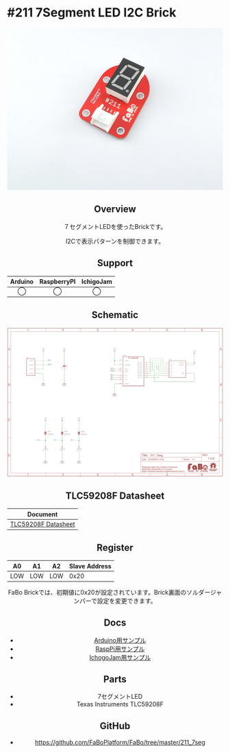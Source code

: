 # #211 7Segment LED I2C Brick

<center>

![](./img/211_7seg.jpg)
<!--COLORME-->

## Overview
７セグメントLEDを使ったBrickです。

I2Cで表示パターンを制御できます。

## Support
|Arduino|RaspberryPI|IchigoJam|
|:--:|:--:|:--:|
|◯|◯|◯|

## Schematic
![](./img/211_7seg_sch.png)

## TLC59208F Datasheet
| Document |
| -- |
| [TLC59208F Datasheet](http://www.ti.com/jp/lit/gpn/tlc59208f) |

## Register
| A0 | A1 | A2 | Slave Address |
| -- | -- | -- | -- |
| LOW | LOW | LOW | 0x20 |

FaBo Brickでは、初期値に0x20が設定されています。Brick裏面のソルダージャンパーで設定を変更できます。

## Docs

* [Arduino用サンプル](http://docs.fabo.io/fabo/arduino/brick_i2c/211_brick_i2c_7seg.html)
* [RaspPi用サンプル](http://docs.fabo.io/fabo/rasppi/brick_i2c/211_brick_i2c_7seg.html)
* [IchogoJam用サンプル](http://docs.fabo.io/fabo/ichigojam/brick_i2c/211_brick_i2c_7seg.html)


## Parts
- 7セグメントLED
- Texas Instruments TLC59208F

## GitHub
- https://github.com/FaBoPlatform/FaBo/tree/master/211_7seg
